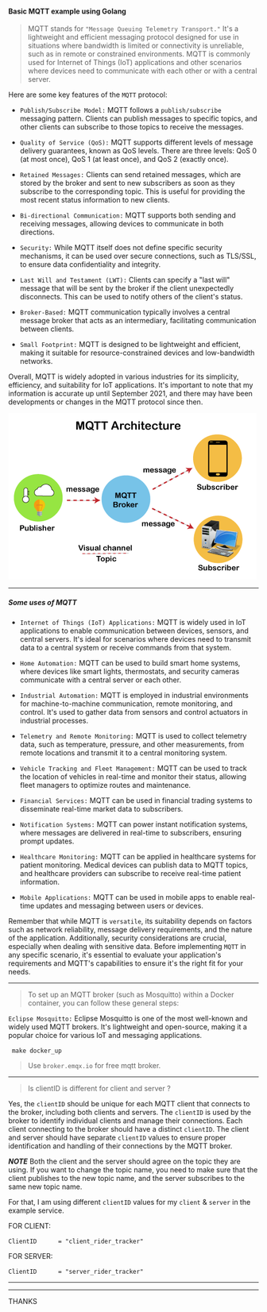 #### Basic MQTT example using Golang

> MQTT stands for `"Message Queuing Telemetry Transport."` It's a lightweight and efficient messaging protocol designed 
> for use in situations where bandwidth is limited or connectivity is unreliable, such as in remote or constrained 
> environments. MQTT is commonly used for Internet of Things (IoT) applications and other scenarios where devices need 
> to communicate with each other or with a central server.

Here are some key features of the `MQTT` protocol:

- `Publish/Subscribe Model:` 
MQTT follows a `publish/subscribe` messaging pattern. Clients can publish messages to specific 
topics, and other clients can subscribe to those topics to receive the messages.

- `Quality of Service (QoS):` 
MQTT supports different levels of message delivery guarantees, known as QoS levels. There are three levels: QoS 0 (at most once), 
QoS 1 (at least once), and QoS 2 (exactly once).

- `Retained Messages:` 
Clients can send retained messages, which are stored by the broker and sent to new subscribers as soon as they 
subscribe to the corresponding topic. This is useful for providing the most recent status information to new clients.

- `Bi-directional Communication:` 
MQTT supports both sending and receiving messages, allowing devices to communicate in both directions.

- `Security:` 
While MQTT itself does not define specific security mechanisms, it can be used over secure connections, such as TLS/SSL, 
to ensure data confidentiality and integrity.

- `Last Will and Testament (LWT):` 
Clients can specify a "last will" message that will be sent by the broker if the client unexpectedly disconnects. 
This can be used to notify others of the client's status.

- `Broker-Based:` 
MQTT communication typically involves a central message broker that acts as an intermediary, facilitating communication between clients.

- `Small Footprint:` 
MQTT is designed to be lightweight and efficient, making it suitable for resource-constrained devices and low-bandwidth networks.


Overall, MQTT is widely adopted in various industries for its simplicity, efficiency, and suitability for IoT applications.
It's important to note that my information is accurate up until September 2021, and there may have been developments or changes 
in the MQTT protocol since then.


![mqtt-protocol3](https://github.com/faisal-porag/basic_mqtt_example_with_golang/blob/master/photo_files/mqtt-protocol3.png)

---

##### Some uses of MQTT

- `Internet of Things (IoT) Applications:`
MQTT is widely used in IoT applications to enable communication between devices, sensors, and central servers. 
It's ideal for scenarios where devices need to transmit data to a central system or receive commands from that system.

- `Home Automation:`
MQTT can be used to build smart home systems, where devices like smart lights, thermostats, and security 
cameras communicate with a central server or each other.

- `Industrial Automation:`
MQTT is employed in industrial environments for machine-to-machine communication, remote monitoring, and control. 
It's used to gather data from sensors and control actuators in industrial processes.

- `Telemetry and Remote Monitoring:`
MQTT is used to collect telemetry data, such as temperature, pressure, and other measurements, from remote locations 
and transmit it to a central monitoring system.

- `Vehicle Tracking and Fleet Management:`
MQTT can be used to track the location of vehicles in real-time and monitor their status, allowing fleet managers to 
optimize routes and maintenance.

- `Financial Services:`
MQTT can be used in financial trading systems to disseminate real-time market data to subscribers.

- `Notification Systems:`
MQTT can power instant notification systems, where messages are delivered in real-time to subscribers, ensuring prompt updates.

- `Healthcare Monitoring:`
MQTT can be applied in healthcare systems for patient monitoring. Medical devices can publish data to MQTT topics, and 
healthcare providers can subscribe to receive real-time patient information.

- `Mobile Applications:`
MQTT can be used in mobile apps to enable real-time updates and messaging between users or devices.


Remember that while MQTT is `versatile`, its suitability depends on factors such as network reliability, message delivery requirements, 
and the nature of the application. Additionally, security considerations are crucial, especially when dealing with sensitive data.
Before implementing `MQTT` in any specific scenario, it's essential to evaluate your application's requirements and MQTT's capabilities 
to ensure it's the right fit for your needs.


---


> To set up an MQTT broker (such as Mosquitto) within a Docker container, you can follow these general steps:

`Eclipse Mosquitto:` 
Eclipse Mosquitto is one of the most well-known and widely used MQTT brokers. It's lightweight and open-source, 
making it a popular choice for various IoT and messaging applications.

```shell
 make docker_up 
```

> Use `broker.emqx.io` for free mqtt broker.

---

> Is clientID is different for client and server ?

Yes, the `clientID` should be unique for each MQTT client that connects to the broker, including both clients and servers.
The `clientID` is used by the broker to identify individual clients and manage their connections. Each client connecting 
to the broker should have a distinct `clientID`.
The client and server should have separate `clientID` values to ensure proper identification and handling of their 
connections by the MQTT broker.


***NOTE*** Both the client and the server should agree on the topic they are using. If you want to change the topic name, 
you need to make sure that the client publishes to the new topic name, and the server subscribes to the same new topic name.

For that, I am using different `clientID` values for my `client` & `server` in the example service.

FOR CLIENT:
```shell
ClientID      = "client_rider_tracker"
```

FOR SERVER:
```shell
ClientID      = "server_rider_tracker"
```

---






---
THANKS




























